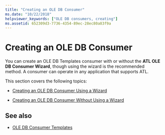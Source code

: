 ```yaml
---
title: "Creating an OLE DB Consumer"
ms.date: "10/22/2018"
helpviewer_keywords: ["OLE DB consumers, creating"]
ms.assetid: 652309d3-7736-4354-89ec-28ec80a83f9a
---
```

# Creating an OLE DB Consumer

You can create an OLE DB Templates consumer with or without the **ATL OLE DB Consumer Wizard**, though using the wizard is the recommended method. A consumer can operate in any application that supports ATL.

This section covers the following topics:

- [Creating an OLE DB Consumer Using a Wizard](../../data/oledb/creating-an-ole-db-consumer-using-a-wizard.md)

- [Creating an OLE DB Consumer Without Using a Wizard](../../data/oledb/creating-a-consumer-without-using-a-wizard.md)

## See also

- [OLE DB Consumer Templates](../../data/oledb/ole-db-consumer-templates-cpp.md)
